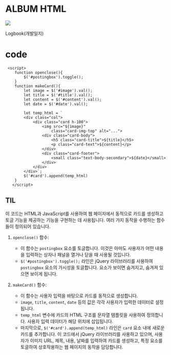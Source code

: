 # ALBUM HTML
<div>
<img src=https://github.com/Joo-Veloper/NB/assets/134623719/af532a75-e82d-44e3-8b3a-c96ea681d367>
</div>

Logbook(개발일지)

# code

 
     <script>
        function openclose(){
            $('#postingbox').toggle();
        }
        function makeCard(){
            let image = $('#image').val();
            let title = $('#title').val();
            let content = $('#content').val();
            let date = $('#date').val();

            let temp_html = `            
            <div class="col">
                <div class="card h-100">
                    <img src="${image}"
                        class="card-img-top" alt="...">
                    <div class="card-body">
                        <h5 class="card-title">${title}</h5>
                        <p class="card-text">${content}</p>
                    </div>
                    <div class="card-footer">
                        <small class="text-body-secondary">${date}</small>
                    </div>
                </div>
            </div>`;
            $('#card').append(temp_html)
        }
       </script>


## TIL
  이 코드는 HTML과 JavaScript를 사용하여 웹 페이지에서 동적으로 카드를 생성하고 토글 기능을 제공하는 기능을 구현하는 데 사용됩니다. 여러 가지 동작을 수행하는 함수들이 정의되어 있습니다.

1. `openclose()` 함수:
   - 이 함수는 `postingbox` 요소를 토글합니다. 이것은 아마도 사용자가 어떤 내용을 입력하는 상자나 패널을 열거나 닫을 때 사용될 것입니다.
   - `$('#postingbox').toggle();` 라인은 jQuery 라이브러리를 사용하여 `postingbox` 요소의 가시성을 토글합니다. 요소가 보이면 숨겨지고, 숨겨져 있으면 보이게 됩니다.

2. `makeCard()` 함수:
   - 이 함수는 사용자 입력을 바탕으로 카드를 동적으로 생성합니다.
   - `image`, `title`, `content`, `date` 등의 값은 각각 사용자가 입력한 데이터로 설정됩니다.
   - `temp_html` 변수에 카드의 HTML 구조를 문자열 템플릿을 사용하여 정의합니다. 사용자 입력 데이터가 해당 위치에 삽입됩니다.
   - 마지막으로, `$('#card').append(temp_html)` 라인은 `card` 요소 내에 새로운 카드를 추가합니다.
이 코드에서 jQuery 라이브러리를 사용하고 있으며, 사용자가 이미지 URL, 제목, 내용, 날짜를 입력하여 카드를 생성하고, 특정 요소를 토글하여 상호작용하는 웹 페이지의 동작을 담당합니다.

